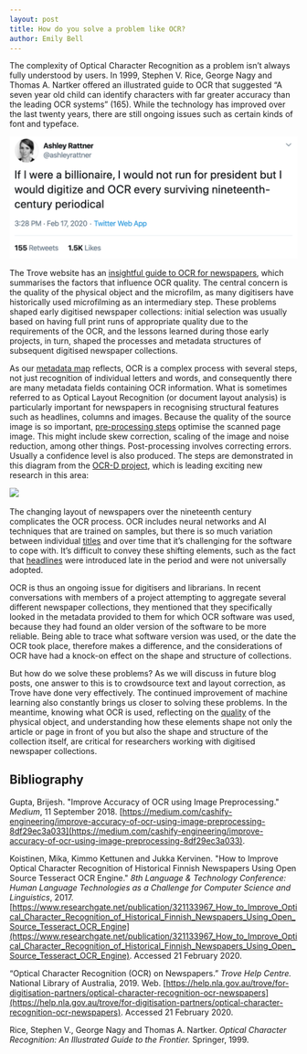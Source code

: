 ```yaml
---
layout: post
title: How do you solve a problem like OCR? 
author: Emily Bell
---
```


The complexity of Optical Character Recognition as a problem isn’t always fully understood by users. In 1999, Stephen V. Rice, George Nagy and Thomas A. Nartker offered an illustrated guide to OCR that suggested “A seven year old child can identify characters with far greater accuracy than the leading OCR systems” (165). While the technology has improved over the last twenty years, there are still ongoing issues such as certain kinds of font and typeface. 

<a href="https://twitter.com/ashleyrattner/status/1229427491560882182?ref_src=twsrc%5Etfw">
<img src="https://github.com/AtlasOfDigitisedNewspapers/AtlasOfDigitisedNewspapers.github.io/blob/master/img/ocr-tweet.png?raw=true"></a>
  
The Trove website has an [insightful guide to OCR for newspapers]( https://help.nla.gov.au/trove/for-digitisation-partners/optical-character-recognition-ocr-newspapers), which summarises the factors that influence OCR quality. The central concern is the quality of the physical object and the microfilm, as many digitisers have historically used microfilming as an intermediary step. These problems shaped early digitised newspaper collections: initial selection was usually based on having full print runs of appropriate quality due to the requirements of the OCR, and the lessons learned during those early projects, in turn, shaped the processes and metadata structures of subsequent digitised newspaper collections. 
  
As our [metadata map]( https://www.digitisednewspapers.net/maps/ocr/
) reflects, OCR is a complex process with several steps, not just recognition of individual letters and words, and consequently there are many metadata fields containing OCR information. What is sometimes referred to as Optical Layout Recognition (or document layout analysis) is particularly important for newspapers in recognising structural features such as headlines, columns and images. Because the quality of the source image is so important, [pre-processing steps]( https://medium.com/cashify-engineering/improve-accuracy-of-ocr-using-image-preprocessing-8df29ec3a033) optimise the scanned page image. This might include skew correction, scaling of the image and noise reduction, among other things. Post-processing involves correcting errors. Usually a confidence level is also produced. The steps are demonstrated in this diagram from the [OCR-D project]( https://ocr-d.github.io/), which is leading exciting new research in this area: 

<a href="https://ocr-d.github.io/en/about"><img src="https://ocr-d.github.io/assets/Funktionsmodell.png"></a>
  
The changing layout of newspapers over the nineteenth century complicates the OCR process. OCR includes neural networks and AI techniques that are trained on samples, but there is so much variation between individual [titles]( https://www.digitisednewspapers.net/glossary/newspaper-title/) and over time that it’s challenging for the software to cope with. It’s difficult to convey these shifting elements, such as the fact that [headlines]( https://www.digitisednewspapers.net/glossary/headline/) were introduced late in the period and were not universally adopted. 
  
OCR is thus an ongoing issue for digitisers and librarians. In recent conversations with members of a project attempting to aggregate several different newspaper collections, they mentioned that they specifically looked in the metadata provided to them for which OCR software was used, because they had found an older version of the software to be more reliable. Being able to trace what software version was used, or the date the OCR took place, therefore makes a difference, and the considerations of OCR have had a knock-on effect on the shape and structure of collections. 

But how do we solve these problems? As we will discuss in future blog posts, one answer to this is to crowdsource text and layout correction, as Trove have done very effectively. The continued improvement of machine learning also constantly brings us closer to solving these problems. In the meantime, knowing what OCR is used, reflecting on the [quality]( https://www.digitisednewspapers.net/glossary/quality/) of the physical object, and understanding how these elements shape not only the article or page in front of you but also the shape and structure of the collection itself, are critical for researchers working with digitised newspaper collections. 
  
## Bibliography
Gupta, Brijesh. "Improve Accuracy of OCR using Image Preprocessing." *Medium*, 
11 September 2018. [https://medium.com/cashify-engineering/improve-accuracy-of-ocr-using-image-preprocessing-8df29ec3a033](https://medium.com/cashify-engineering/improve-accuracy-of-ocr-using-image-preprocessing-8df29ec3a033).
  
Koistinen, Mika, Kimmo Kettunen and Jukka Kervinen. "How to Improve Optical Character Recognition of Historical 
Finnish Newspapers Using Open Source Tesseract OCR Engine." *8th Language & Technology Conference: Human Language Technologies 
as a Challenge for Computer Science and Linguistics*, 2017. [https://www.researchgate.net/publication/321133967_How_to_Improve_Optical_Character_Recognition_of_Historical_Finnish_Newspapers_Using_Open_Source_Tesseract_OCR_Engine](https://www.researchgate.net/publication/321133967_How_to_Improve_Optical_Character_Recognition_of_Historical_Finnish_Newspapers_Using_Open_Source_Tesseract_OCR_Engine). 
Accessed 21 February 2020.  

“Optical Character Recognition (OCR) on Newspapers.” *Trove Help Centre.* National Library of Australia, 2019. Web. [https://help.nla.gov.au/trove/for-digitisation-partners/optical-character-recognition-ocr-newspapers](https://help.nla.gov.au/trove/for-digitisation-partners/optical-character-recognition-ocr-newspapers). Accessed 21 February 2020.
  
Rice, Stephen V., George Nagy and Thomas A. Nartker. *Optical Character Recognition: An Illustrated Guide to the Frontier.*
Springer, 1999.
